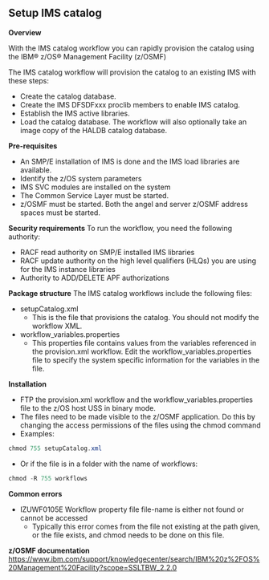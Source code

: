 ## Setup IMS catalog

**Overview**

With the IMS catalog  workflow you can rapidly provision the catalog using the IBM® z/OS® Management Facility (z/OSMF)

The IMS catalog workflow will provision the catalog to an existing IMS with these steps:
* Create the catalog database.
* Create the IMS DFSDFxxx proclib members to enable IMS catalog.
* Establish the IMS active libraries.
* Load the catalog database.
The workflow will also optionally take an image copy of the HALDB catalog database.

**Pre-requisites**
* An SMP/E installation of IMS is done and the IMS load libraries are available.
* Identify the z/OS system parameters
* IMS SVC modules are installed on the system
* The Common Service Layer must be started.
* z/OSMF must be started. Both the angel and server z/OSMF address spaces must be started. 

**Security requirements**
To run the workflow, you need the following authority:
* RACF read authority on SMP/E installed IMS libraries
* RACF update authority on the high level qualifiers (HLQs) you are using for the IMS instance libraries
* Authority to ADD/DELETE APF authorizations

**Package structure**
The IMS catalog workflows include the following files:
* setupCatalog.xml
  * This is the file that provisions the catalog. You should not modify the workflow XML.
* workflow_variables.properties
  * This properties file contains values from the variables referenced in the provision.xml workflow. Edit the workflow_variables.properties file to specify the system specific information for the variables in the file. 

**Installation**
* FTP the provision.xml workflow and the workflow_variables.properties file to the z/OS host USS in binary mode.
* The files need to be made visible to the z/OSMF application.  Do this by changing the access permissions of the files using the chmod command
* Examples: 
```Java
chmod 755 setupCatalog.xml
```
* Or if the file is in a folder with the name of workflows:
```Java 
chmod -R 755 workflows
```

**Common errors**
* IZUWF0105E   Workflow property file file-name is either not found or cannot be accessed
  * Typically this error comes from the file not existing at the path given, or the file exists, and chmod needs to be done on this file.

**z/OSMF documentation**
https://www.ibm.com/support/knowledgecenter/search/IBM%20z%2FOS%20Management%20Facility?scope=SSLTBW_2.2.0
